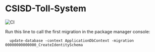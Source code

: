 # CSISD-Toll-System

![CI](https://github.com/b7011343/CSISD-Toll-System/actions/workflows/<WORKFLOW_FILE>/badge.svg)

Run this line to call the first migration in the package manager console:

```
  update-database -context ApplicationDbContext -migration 00000000000000_CreateIdentitySchema
```
